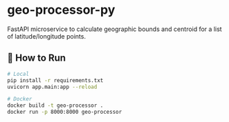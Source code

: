 # geo-processor-py

FastAPI microservice to calculate geographic bounds and centroid for a list of latitude/longitude points.

## 🚀 How to Run

```bash
# Local
pip install -r requirements.txt
uvicorn app.main:app --reload

# Docker
docker build -t geo-processor .
docker run -p 8000:8000 geo-processor
```
